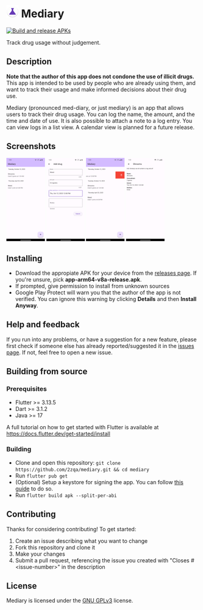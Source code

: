 # <img src="/android/app/src/main/res/mipmap-mdpi/ic_launcher.webp" height="32px" width="32px" alt="App icon"></img> Mediary

[![Build and release APKs](https://github.com/2zqa/mediary/actions/workflows/build_and_release.yml/badge.svg)](https://github.com/2zqa/mediary/actions/workflows/build_and_release.yml)

Track drug usage without judgement.

## Description

**Note that the author of this app does not condone the use of illicit drugs.** This app is intended to be used by people who are already using them, and want to track their usage and make informed decisions about their drug use.

Mediary (pronounced med-diary, or just mediary) is an app that allows users to track their drug usage. You can log the name, the amount, and the time and date of use. It is also possible to attach a note to a log entry. You can view logs in a list view. A calendar view is planned for a future release.

## Screenshots

<div>
    <img width="20%" src="./screenshots/1.png" alt="Overview" title="Overview"></img>
    <img width="20%" src="./screenshots/2.png" alt="Add drug form" title="Add drug form"></img>
    <img width="20%" src="./screenshots/3.png" alt="Deleting an entry" title="Deleting an entry"></img>
    <img width="20%" src="./screenshots/4.png" alt="Drug details page" title="Drug details page"></img>
</div>

## Installing

* Download the appropiate APK for your device from the [releases page](https://github.com/2zqa/mediary/releases). If you're unsure, pick **app-arm64-v8a-release.apk**.
* If prompted, give permission to install from unknown sources
* Google Play Protect will warn you that the author of the app is not verified. You can ignore this warning by clicking **Details** and then **Install Anyway**.

## Help and feedback

If you run into any problems, or have a suggestion for a new feature, please first check if someone else has already reported/suggested it in the [issues page](https://github.com/2zqa/mediary/issues). If not, feel free to open a new issue.

## Building from source

### Prerequisites

* Flutter >= 3.13.5
* Dart >= 3.1.2
* Java >= 17

A full tutorial on how to get started with Flutter is available at https://docs.flutter.dev/get-started/install

### Building

* Clone and open this repository: `git clone https://github.com/2zqa/mediary.git && cd mediary`
* Run `flutter pub get`
* (Optional) Setup a keystore for signing the app. You can follow [this guide](https://docs.flutter.dev/deployment/android#signing-the-app) to do so.
* Run `flutter build apk --split-per-abi`

## Contributing

Thanks for considering contributing! To get started:

1. Create an issue describing what you want to change
2. Fork this repository and clone it
3. Make your changes
4. Submit a pull request, referencing the issue you created with "Closes \#\<issue-number\>" in the description

## License

Mediary is licensed under the [GNU GPLv3](LICENSE) license.
